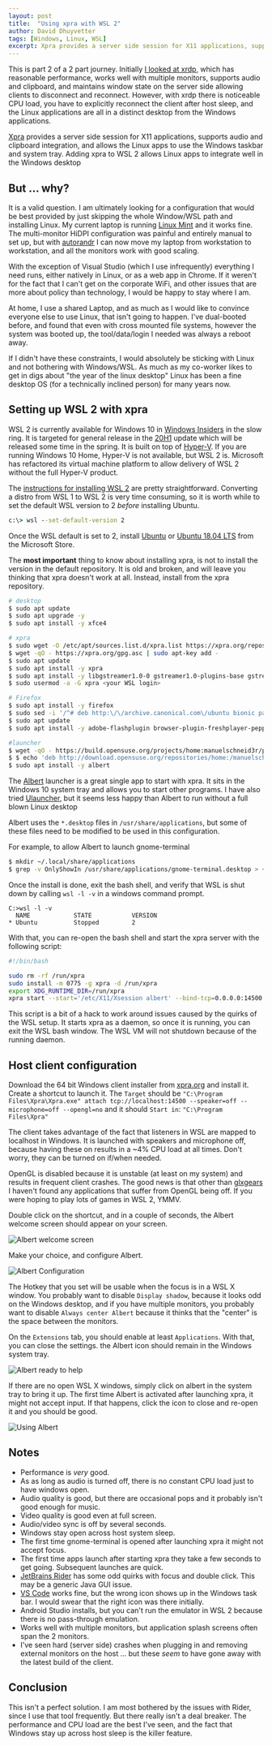 ```yaml
---
layout: post
title:  "Using xpra with WSL 2"
author: David Dhuyvetter
tags: [Windows, Linux, WSL]
excerpt: Xpra provides a server side session for X11 applications, supports audio and clipboard integration, and allows the Linux apps to use the Windows taskbar and system tray.  Adding xpra to WSL 2 allows Linux apps to integrate well in the Windows desktop
---
```


This is part 2 of a 2 part journey.  Initially [I looked at xrdp](2019-12-28-Using-xrdp-with-WSL-2.md), which has reasonable performance, works well with multiple monitors, supports audio and clipboard, and maintains window state on the server side allowing clients to disconnect and reconnect.  However, with xrdp there is noticeable CPU load, you have to explicitly reconnect the client after host sleep, and the Linux applications are all in a distinct desktop from the Windows applications.

[Xpra](https://xpra.org/) provides a server side session for X11 applications, supports audio and clipboard integration, and allows the Linux apps to use the Windows taskbar and system tray.  Adding xpra to WSL 2 allows Linux apps to integrate well in the Windows desktop

## But ... why?

It is a valid question.  I am ultimately looking for a configuration that would be best provided by just skipping the whole Window/WSL path and installing Linux.  My current laptop is running [Linux Mint](https://linuxmint.com/) and it works fine.  The multi-monitor HiDPI configuration was painful and entirely manual to set up, but with [autorandr](https://manpages.ubuntu.com/manpages/bionic/man1/autorandr.1.html) I can now move my laptop from workstation to workstation, and all the monitors work with good scaling.

With the exception of Visual Studio (which I use infrequently) everything I need runs, either natively in Linux, or as a web app in Chrome.  If it weren't for the fact that I can't get on the corporate WiFi, and other issues that are more about policy than technology, I would be happy to stay where I am.

At home, I use a shared Laptop, and as much as I would like to convince everyone else to use Linux, that isn't going to happen.  I've dual-booted before, and found that even with cross mounted file systems, however the system was booted up, the tool/data/login I needed was always a reboot away.

If I didn't have these constraints, I would absolutely be sticking with Linux and not bothering with Windows/WSL.  As much as my co-worker likes to get in digs about "the year of the linux desktop" Linux has been a fine desktop OS (for a technically inclined person) for many years now.

## Setting up WSL 2 with xpra

WSL 2 is currently available for Windows 10 in [Windows Insiders](https://insider.windows.com/en-us/) in the slow ring.  It is targeted for general release in the [20H1](https://www.howtogeek.com/438830/whats-new-in-windows-10s-20h1-update-arriving-spring-2020/) update which will be released some time in the spring.  It is built on top of [Hyper-V](https://docs.microsoft.com/en-us/virtualization/hyper-v-on-windows/about/).  If you are running Windows 10 Home, Hyper-V is not available, but WSL 2 is. Microsoft has refactored its virtual machine platform to allow delivery of WSL 2 without the full Hyper-V product.

The [instructions for installing WSL 2](https://docs.microsoft.com/en-us/windows/wsl/wsl2-install) are pretty straightforward.  Converting a distro from WSL 1 to WSL 2 is very time consuming, so it is worth while to set the default WSL version to 2 _before_ installing Ubuntu.

```cmd
c:\> wsl --set-default-version 2
```

Once the WSL default is set to 2, install [Ubuntu](https://www.microsoft.com/en-us/p/ubuntu/9nblggh4msv6) or [Ubuntu 18.04 LTS](https://www.microsoft.com/en-us/p/ubuntu-1804-lts/9n9tngvndl3q) from the Microsoft Store.

The **most important** thing to know about installing xpra, is not to install the version in the default repository.  It is old and broken, and will leave you thinking that xpra doesn't work at all.  Instead, install from the xpra repository.

```bash
# desktop
$ sudo apt update
$ sudo apt upgrade -y
$ sudo apt install -y xfce4

# xpra
$ sudo wget -O /etc/apt/sources.list.d/xpra.list https://xpra.org/repos/bionic/xpra.list
$ wget -qO - https://xpra.org/gpg.asc | sudo apt-key add -
$ sudo apt update
$ sudo apt install -y xpra
$ sudo apt install -y libgstreamer1.0-0 gstreamer1.0-plugins-base gstreamer1.0-plugins-good gstreamer1.0-plugins-bad gstreamer1.0-plugins-ugly gstreamer1.0-libav gstreamer1.0-doc gstreamer1.0-tools gstreamer1.0-x gstreamer1.0-alsa gstreamer1.0-gl gstreamer1.0-gtk3 gstreamer1.0-qt5 gstreamer1.0-pulseaudio
$ sudo usermod -a -G xpra <your WSL login>

# Firefox
$ sudo apt install -y firefox
$ sudo sed -i '/^# deb http:\/\/archive.canonical.com\/ubuntu bionic partner/s/^# //' /etc/apt/sources.list
$ sudo apt update
$ sudo apt install -y adobe-flashplugin browser-plugin-freshplayer-pepperflash

#launcher
$ wget -qO - https://build.opensuse.org/projects/home:manuelschneid3r/public_key | sudo apt-key add -
$ $ echo 'deb http://download.opensuse.org/repositories/home:/manuelschneid3r/xUbuntu_18.04/ /' | sudo tee -a /etc/apt/sources.list.d/home:manuelschneid3r.list
$ sudo apt install -y albert
```
The [Albert](https://albertlauncher.github.io/) launcher is a great single app to start with xpra.  It sits in the Windows 10 system tray and allows you to start other programs.  I have also tried [Ulauncher](https://ulauncher.io/), but it seems less happy than Albert to run without a full blown Linux desktop

Albert uses the `*.desktop` files in `/usr/share/applications`, but some of these files need to be modified to be used in this configuration.

For example, to allow Albert to launch gnome-terminal

```bash
$ mkdir ~/.local/share/applications
$ grep -v OnlyShowIn /usr/share/applications/gnome-terminal.desktop > ~/.local/share/applications/gnome-terminal.desktop
```

Once the install is done, exit the bash shell, and verify that WSL is shut down by calling `wsl -l -v` in a windows command prompt.

```command
C:>wsl -l -v
  NAME            STATE           VERSION
* Ubuntu          Stopped         2
```

With that, you can re-open the bash shell and start the xpra server with the following script:

```bash
#!/bin/bash

sudo rm -rf /run/xpra
sudo install -m 0775 -g xpra -d /run/xpra
export XDG_RUNTIME_DIR=/run/xpra
xpra start --start='/etc/X11/Xsession albert' --bind-tcp=0.0.0.0:14500 --speaker-codec=wav --microphone-codec=wav
```

This script is a bit of a hack to work around issues caused by the quirks of the WSL setup.  It starts xpra as a daemon, so once it is running, you can exit the WSL bash window.  The WSL VM will not shutdown because of the running daemon.

## Host client configuration

Download the 64 bit Windows client installer from [xpra.org](https://xpra.org/) and install it.  Create a shortcut to launch it.   The `Target` should be `"C:\Program Files\Xpra\Xpra.exe" attach tcp://localhost:14500 --speaker=off --microphone=off --opengl=no` and it should `Start in`: `"C:\Program Files\Xpra"`

The client takes advantage of the fact that listeners in WSL are mapped to localhost in Windows.  It is launched with speakers and microphone off, because having these on results in a ~4% CPU load at all times.  Don't worry, they can be turned on if/when needed.

OpenGL is disabled because it is unstable (at least on my system) and results in frequent client crashes.  The good news is that other than [glxgears](https://www.x.org/archive/X11R7.0/doc/html/glxgears.1.html) I haven't found any applications that suffer from OpenGL being off.  If you were hoping to play lots of games in WSL 2, YMMV.

Double click on the shortcut, and in a couple of seconds, the Albert welcome screen should appear on your screen.

![Albert welcome screen](/images/using-xpra-with-wsl-2/Albert.png)

Make your choice, and configure Albert.

![Albert Configuration](/images/using-xpra-with-wsl-2/Albert2.png)

The Hotkey that you set will be usable when the focus is in a WSL X window.  You probably want to disable `Display shadow`, because it looks odd on the Windows desktop, and if you have multiple monitors, you probably want to disable `Always center Albert` because it thinks that the "center" is the space between the monitors.

On the `Extensions` tab, you should enable at least `Applications`.  With that, you can close the settings.  the Albert icon should remain in the Windows system tray.

![Albert ready to help](/images/using-xpra-with-wsl-2/Albert4.png)

If there are no open WSL X windows, simply click on albert in the system tray to bring it up.  The first time Albert is activated after launching xpra, it might not accept input.  If that happens, click the icon to close and re-open it and you should be good.

![Using Albert](/images/using-xpra-with-wsl-2/Albert3.png)

## Notes

- Performance is _very_ good. 
- As as long as audio is turned off, there is no constant CPU load just to have windows open.
- Audio quality is good, but there are occasional pops and it probably isn't good enough for music.
- Video quality is good even at full screen.
- Audio/video sync is off by several seconds.
- Windows stay open across host system sleep.
- The first time gnome-terminal is opened after launching xpra it might not accept focus.
- The first time apps launch after starting xpra they take a few seconds to get going. Subsequent launches are quick.
- [JetBrains Rider](https://www.jetbrains.com/rider/) has some odd quirks with focus and double click.  This may be a generic Java GUI issue.
- [VS Code](https://code.visualstudio.com/) works fine, but the wrong icon shows up in the Windows task bar.  I would swear that the right icon was there initially.
- Android Studio installs, but you can't run the emulator in WSL 2 because there is no pass-through emulation. 
- Works well with multiple monitors, but application splash screens often span the 2 monitors.
- I've seen hard (server side) crashes when plugging in and removing external monitors on the host ... but these _seem_ to have gone away with the latest build of the client.

## Conclusion

This isn't a perfect solution.   I am most bothered by the issues with Rider, since I use that tool frequently. But there really isn't a deal breaker.  The performance and CPU load are the best I've seen, and the fact that Windows stay up across host sleep is the killer feature.